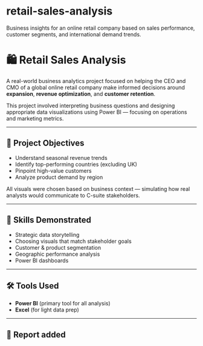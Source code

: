 # retail-sales-analysis
Business insights for an online retail company based on sales performance, customer segments, and international demand trends.


# 🛍️ Retail Sales Analysis

A real-world business analytics project focused on helping the CEO and CMO of a global online retail company make informed decisions around **expansion**, **revenue optimization**, and **customer retention**.

This project involved interpreting business questions and designing appropriate data visualizations using Power BI — focusing on operations and marketing metrics.

---

## 💼 Project Objectives

- Understand seasonal revenue trends
- Identify top-performing countries (excluding UK)
- Pinpoint high-value customers
- Analyze product demand by region

All visuals were chosen based on business context — simulating how real analysts would communicate to C-suite stakeholders.

---

## 🧠 Skills Demonstrated

- Strategic data storytelling
- Choosing visuals that match stakeholder goals
- Customer & product segmentation
- Geographic performance analysis
- Power BI dashboards

---

## 🛠️ Tools Used

- **Power BI** (primary tool for all analysis)
- **Excel** (for light data prep)

---

## 📄 **Report added**



